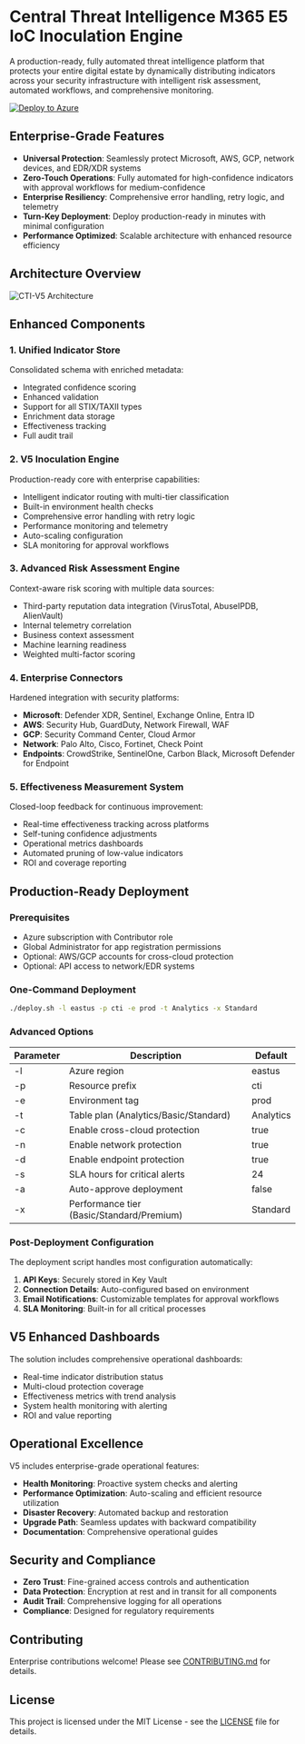# Central Threat Intelligence M365 E5 IoC Inoculation Engine

A production-ready, fully automated threat intelligence platform that protects your entire digital estate by dynamically distributing indicators across your security infrastructure with intelligent risk assessment, automated workflows, and comprehensive monitoring.

[![Deploy to Azure](https://aka.ms/deploytoazurebutton)](https://portal.azure.com/#create/Microsoft.Template/uri/https%3A%2F%2Fraw.githubusercontent.com%2FDataGuys%2FSentinel-CTI%2Frefs%2Fheads%2Fmain%2Fazuredeploy.json)

## Enterprise-Grade Features

- **Universal Protection**: Seamlessly protect Microsoft, AWS, GCP, network devices, and EDR/XDR systems
- **Zero-Touch Operations**: Fully automated for high-confidence indicators with approval workflows for medium-confidence
- **Enterprise Resiliency**: Comprehensive error handling, retry logic, and telemetry  
- **Turn-Key Deployment**: Deploy production-ready in minutes with minimal configuration
- **Performance Optimized**: Scalable architecture with enhanced resource efficiency

## Architecture Overview

![CTI-V5 Architecture](https://raw.githubusercontent.com/DataGuys/Sentinel-CTI/refs/heads/main/images/architecture-diagram.svg)

## Enhanced Components

### 1. Unified Indicator Store

Consolidated schema with enriched metadata:

- Integrated confidence scoring
- Enhanced validation
- Support for all STIX/TAXII types
- Enrichment data storage
- Effectiveness tracking
- Full audit trail

### 2. V5 Inoculation Engine

Production-ready core with enterprise capabilities:

- Intelligent indicator routing with multi-tier classification
- Built-in environment health checks
- Comprehensive error handling with retry logic
- Performance monitoring and telemetry
- Auto-scaling configuration
- SLA monitoring for approval workflows

### 3. Advanced Risk Assessment Engine

Context-aware risk scoring with multiple data sources:

- Third-party reputation data integration (VirusTotal, AbuseIPDB, AlienVault)
- Internal telemetry correlation
- Business context assessment
- Machine learning readiness
- Weighted multi-factor scoring

### 4. Enterprise Connectors

Hardened integration with security platforms:

- **Microsoft**: Defender XDR, Sentinel, Exchange Online, Entra ID
- **AWS**: Security Hub, GuardDuty, Network Firewall, WAF
- **GCP**: Security Command Center, Cloud Armor
- **Network**: Palo Alto, Cisco, Fortinet, Check Point
- **Endpoints**: CrowdStrike, SentinelOne, Carbon Black, Microsoft Defender for Endpoint

### 5. Effectiveness Measurement System

Closed-loop feedback for continuous improvement:

- Real-time effectiveness tracking across platforms
- Self-tuning confidence adjustments
- Operational metrics dashboards
- Automated pruning of low-value indicators
- ROI and coverage reporting

## Production-Ready Deployment

### Prerequisites

- Azure subscription with Contributor role
- Global Administrator for app registration permissions
- Optional: AWS/GCP accounts for cross-cloud protection
- Optional: API access to network/EDR systems

### One-Command Deployment

```bash
./deploy.sh -l eastus -p cti -e prod -t Analytics -x Standard
```

### Advanced Options

| Parameter | Description | Default |
|-----------|-------------|---------|
| -l | Azure region | eastus |
| -p | Resource prefix | cti |
| -e | Environment tag | prod |
| -t | Table plan (Analytics/Basic/Standard) | Analytics |
| -c | Enable cross-cloud protection | true |
| -n | Enable network protection | true |
| -d | Enable endpoint protection | true |
| -s | SLA hours for critical alerts | 24 |
| -a | Auto-approve deployment | false |
| -x | Performance tier (Basic/Standard/Premium) | Standard |

### Post-Deployment Configuration

The deployment script handles most configuration automatically:

1. **API Keys**: Securely stored in Key Vault
2. **Connection Details**: Auto-configured based on environment
3. **Email Notifications**: Customizable templates for approval workflows
4. **SLA Monitoring**: Built-in for all critical processes

## V5 Enhanced Dashboards

The solution includes comprehensive operational dashboards:

- Real-time indicator distribution status
- Multi-cloud protection coverage
- Effectiveness metrics with trend analysis
- System health monitoring with alerting
- ROI and value reporting

## Operational Excellence

V5 includes enterprise-grade operational features:

- **Health Monitoring**: Proactive system checks and alerting
- **Performance Optimization**: Auto-scaling and efficient resource utilization
- **Disaster Recovery**: Automated backup and restoration
- **Upgrade Path**: Seamless updates with backward compatibility
- **Documentation**: Comprehensive operational guides

## Security and Compliance

- **Zero Trust**: Fine-grained access controls and authentication
- **Data Protection**: Encryption at rest and in transit for all components
- **Audit Trail**: Comprehensive logging for all operations
- **Compliance**: Designed for regulatory requirements

## Contributing

Enterprise contributions welcome! Please see [CONTRIBUTING.md](CONTRIBUTING.md) for details.

## License

This project is licensed under the MIT License - see the [LICENSE](LICENSE) file for details.
